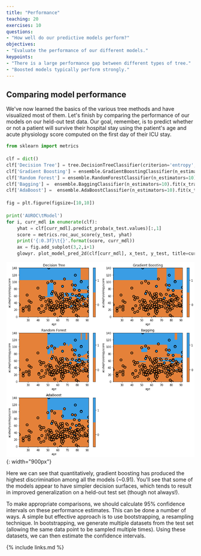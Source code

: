 ```yaml
---
title: "Performance"
teaching: 20
exercises: 10
questions:
- "How well do our predictive models perform?"
objectives:
- "Evaluate the performance of our different models."
keypoints:
- "There is a large performance gap between different types of tree."
- "Boosted models typically perform strongly."
---
```


## Comparing model performance

We've now learned the basics of the various tree methods and have visualized most of them. Let's finish by comparing the performance of our models on our held-out test data. Our goal, remember, is to predict whether or not a patient will survive their hospital stay using the patient's age and acute physiology score computed on the first day of their ICU stay.

```python
from sklearn import metrics

clf = dict()
clf['Decision Tree'] = tree.DecisionTreeClassifier(criterion='entropy', splitter='best').fit(x_train.values, y_train.values)
clf['Gradient Boosting'] = ensemble.GradientBoostingClassifier(n_estimators=10).fit(x_train.values, y_train.values)
clf['Random Forest'] = ensemble.RandomForestClassifier(n_estimators=10).fit(x_train.values, y_train.values)
clf['Bagging'] =  ensemble.BaggingClassifier(n_estimators=10).fit(x_train.values, y_train.values)
clf['AdaBoost'] =  ensemble.AdaBoostClassifier(n_estimators=10).fit(x_train.values, y_train.values)

fig = plt.figure(figsize=[10,10])

print('AUROC\tModel')
for i, curr_mdl in enumerate(clf):    
    yhat = clf[curr_mdl].predict_proba(x_test.values)[:,1]
    score = metrics.roc_auc_score(y_test, yhat)
    print('{:0.3f}\t{}'.format(score, curr_mdl))
    ax = fig.add_subplot(3,2,i+1)
    glowyr. plot_model_pred_2d(clf[curr_mdl], x_test, y_test, title=curr_mdl)
```

![](../fig/section8-fig1.png){: width="900px"}

Here we can see that quantitatively, gradient boosting has produced the highest discrimination among all the models (~0.91). You'll see that some of the models appear to have simpler decision surfaces, which tends to result in improved generalization on a held-out test set (though not always!).

To make appropriate comparisons, we should calculate 95% confidence intervals on these performance estimates. This can be done a number of ways. A simple but effective approach is to use bootstrapping, a resampling technique. In bootstrapping, we generate multiple datasets from the test set (allowing the same data point to be sampled multiple times). Using these datasets, we can then estimate the confidence intervals.

{% include links.md %}

